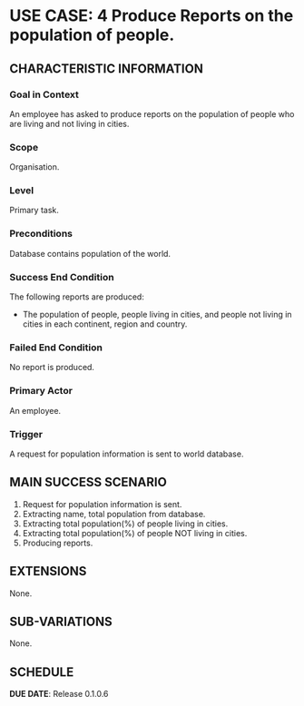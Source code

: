 # USE CASE: 4 Produce Reports on the population of people.

## CHARACTERISTIC INFORMATION

### Goal in Context

An employee has asked to produce reports on the population of people who are living and not living in cities.

### Scope

Organisation.

### Level

Primary task.

### Preconditions

Database contains population of the world.

### Success End Condition

The following reports are produced:
- The population of people, people living in cities, and people not living in cities in each continent, region and country.

### Failed End Condition

No report is produced.

### Primary Actor

An employee.

### Trigger

A request for population information is sent to world database.

## MAIN SUCCESS SCENARIO

1. Request for population information is sent.
2. Extracting name, total population from database.
3. Extracting total population(%) of people living in cities.
4. Extracting total population(%) of people NOT living in cities.
5. Producing reports.

## EXTENSIONS

None.

## SUB-VARIATIONS

None.

## SCHEDULE

**DUE DATE**: Release 0.1.0.6